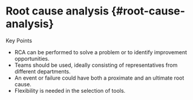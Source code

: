 # Root cause analysis {#root-cause-analysis}

Key Points

*   RCA can be performed to solve a problem or to identify improvement opportunities.
*   Teams should be used, ideally consisting of representatives from different departments.
*   An event or failure could have both a proximate and an ultimate root cause.
*   Flexibility is needed in the selection of tools.